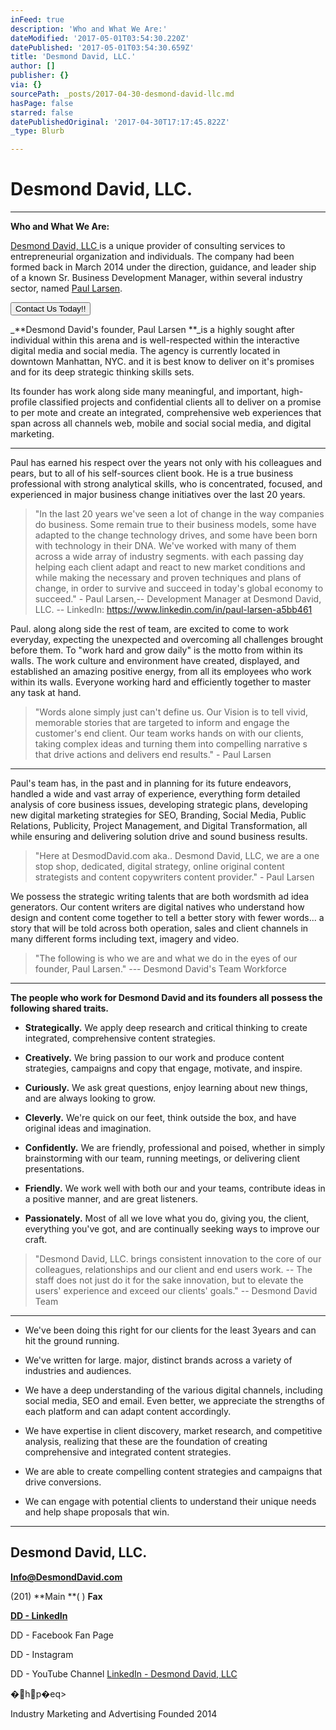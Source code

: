```yaml
---
inFeed: true
description: 'Who and What We Are:'
dateModified: '2017-05-01T03:54:30.220Z'
datePublished: '2017-05-01T03:54:30.659Z'
title: 'Desmond David, LLC.'
author: []
publisher: {}
via: {}
sourcePath: _posts/2017-04-30-desmond-david-llc.md
hasPage: false
starred: false
datePublishedOriginal: '2017-04-30T17:17:45.822Z'
_type: Blurb

---
```

# **Desmond David, LLC.**

---

**Who and What We Are:**

[Desmond David, LLC ][0]is a unique provider of consulting services to entrepreneurial organization and individuals. The company had been formed back in March 2014 under the direction, guidance, and leader ship of a known Sr. Business Development Manager, within several industry sector, named [Paul Larsen][1].

<button data-role="cta" style="">Contact Us Today!!</button>

_**Desmond David's founder, Paul Larsen **_is a highly sought after individual within this arena and is well-respected within the interactive digital media and social media. The agency is currently located in downtown Manhattan, NYC. and it is best know to deliver on it's promises and for its deep strategic thinking skills sets.

Its founder has work along side many meaningful, and important, high-profile classified projects and confidential clients all to deliver on a promise to per mote and create an integrated, comprehensive web experiences that span across all channels web, mobile and social social media, and digital marketing.

---

Paul has earned his respect over the years not only with his colleagues and pears, but to all of his self-sources client book. He is a true business professional with strong analytical skills, who is concentrated, focused, and experienced in major business change initiatives over the last 20 years.

> "In the last 20 years we've seen a lot of change in the way companies do business. Some remain true to their business models, some have adapted to the change technology drives, and some have been born with technology in their DNA. We've worked with many of them across a wide array of industry segments. with each passing day helping each client adapt and react to new market conditions and while making the necessary and proven techniques and plans of change, in order to survive and succeed in today's global economy to succeed." - Paul Larsen,-- Development Manager at Desmond David, LLC. -- LinkedIn: https://www.linkedin.com/in/paul-larsen-a5bb461

Paul. along along side the rest of team, are excited to come to work everyday, expecting the unexpected and overcoming all challenges brought before them. To "work hard and grow daily" is the motto from within its walls. The work culture and environment have created, displayed, and established an amazing positive energy, from all its employees who work within its walls. Everyone working hard and efficiently together to master any task at hand.

> "Words alone simply just can't define us. Our Vision is to tell vivid, memorable stories that are targeted to inform and engage the customer's end client. Our team works hands on with our clients, taking complex ideas and turning them into compelling narrative s that drive actions and delivers end results." - Paul Larsen

---

Paul's team has, in the past and in planning for its future endeavors, handled a wide and vast array of experience, everything form detailed analysis of core business issues, developing strategic plans, developing new digital marketing strategies for SEO, Branding, Social Media, Public Relations, Publicity, Project Management, and Digital Transformation, all while ensuring and delivering solution drive and sound business results.

> "Here at DesmodDavid.com aka.. Desmond David, LLC, we are a one stop shop, dedicated, digital strategy, online original content strategists and content copywriters content provider." - Paul Larsen

We possess the strategic writing talents that are both wordsmith ad idea generators. Our content writers are digital natives who understand how design and content come together to tell a better story with fewer words... a story that will be told across both operation, sales and client channels in many different forms including text, imagery and video.

> "The following is who we are and what we do in the eyes of our founder, Paul Larsen." ---
> Desmond David's Team Workforce

---

**The people who work for Desmond David and its founders all possess the following shared traits.**

* **Strategically.** We apply deep research and critical thinking to create integrated, comprehensive content strategies.

* **Creatively.** We bring passion to our work and produce content strategies, campaigns and copy that engage, motivate, and inspire.

* **Curiously.** We ask great questions, enjoy learning about new things, and are always looking to grow.

* **Cleverly.** We're quick on our feet, think outside the box, and have original ideas and imagination.

* **Confidently.** We are friendly, professional and poised, whether in simply brainstorming with our team, running meetings, or delivering client presentations.

* **Friendly.** We work well with both our and your teams, contribute ideas in a positive manner, and are great listeners.

* **Passionately.** Most of all we love what you do, giving you, the client, everything you've got, and are continually seeking ways to improve our craft.

> "Desmond David, LLC. brings consistent innovation to the core of our colleagues, relationships and our client and end users work. -- The staff does not just do it for the sake innovation, but to elevate the users' experience and exceed our clients' goals." -- Desmond David Team

---

* We've been doing this right for our clients for the least 3years and can hit the ground running.

* We've written for large. major, distinct brands across a variety of industries and audiences.

* We have a deep understanding of the various digital channels, including social media, SEO and email. Even better, we appreciate the strengths of each platform and can adapt content accordingly.

* We have expertise in client discovery, market research, and competitive analysis, realizing that these are the foundation of creating comprehensive and integrated content strategies.

* We are able to create compelling content strategies and campaigns that drive conversions.

* We can engage with potential clients to understand their unique needs and help shape proposals that win.

---

## **Desmond David, LLC.**

**[Info@DesmondDavid.com][2]**

(201) **Main **( ) **Fax**

**[DD - LinkedIn][3]**

DD - Facebook Fan Page

DD - Instagram

DD - YouTube Channel
[LinkedIn - Desmond David, LLC][4]

�hp�eq\>

[0]: http://www.linkedin.com/company/desmond-david "Desmond David, LLC.'s LinkedIn Page"
[1]: https://www.linkedin.com/in/paul-larsen-a5bb461 "My LinkedIn Page"
[2]: http://Info@DesmondDavid.com/ "Company Email:"
[3]: http://www.linkedin.com/company/desmond-david "Desmond David, LLC. - Linked In Business Page"
[4]: http://www.linkedin.com/company/desmond-david
 
Industry
Marketing and Advertising
Founded
2014